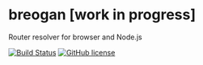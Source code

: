 # breogan [work in progress]

Router resolver for browser and Node.js

[![Build Status](https://travis-ci.org/kiltjs/breogan.svg?branch=master)](https://travis-ci.org/kiltjs/breogan)
[![GitHub license](https://img.shields.io/badge/license-MIT-blue.svg)](https://raw.githubusercontent.com/kiltjs/nitro/master/LICENSE)

